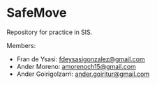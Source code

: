 # SafeMove

Repository for practice in SIS.

Members:
  - Fran de Ysasi: fdeysasigonzalez@gmail.com
  - Ander Moreno: amorenoch15@gmail.com
  - Ander Goirigolzarri: ander.goiritur@gmail.com
